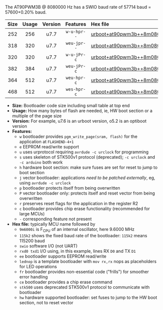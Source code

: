 The AT90PWM3B @ 8080000 Hz has a SWIO baud rate of 57714 baud = 57600+0.20% baud.

|Size|Usage|Version|Features|Hex file|
|:-:|:-:|:-:|:-:|:--|
|252|256|u7.7|`w-u-hpr--`|[urboot+at90pwm3b++8m0800i+++57k6_swio_rxd4_txd3_hw.hex](https://raw.githubusercontent.com/stefanrueger/urboot.hex/main/mcus/at90pwm3b/internal_oscillator/fint++8m0800_Hz/br+++57k6_bps/urboot+at90pwm3b++8m0800i+++57k6_swio_rxd4_txd3_hw.hex)|
|318|320|u7.7|`weu-jpr--`|[urboot+at90pwm3b++8m0800i+++57k6_swio_rxd4_txd3_ee.hex](https://raw.githubusercontent.com/stefanrueger/urboot.hex/main/mcus/at90pwm3b/internal_oscillator/fint++8m0800_Hz/br+++57k6_bps/urboot+at90pwm3b++8m0800i+++57k6_swio_rxd4_txd3_ee.hex)|
|320|320|u7.7|`w-u-jPr-c`|[urboot+at90pwm3b++8m0800i+++57k6_swio_rxd4_txd3_lednop_fr_ce.hex](https://raw.githubusercontent.com/stefanrueger/urboot.hex/main/mcus/at90pwm3b/internal_oscillator/fint++8m0800_Hz/br+++57k6_bps/urboot+at90pwm3b++8m0800i+++57k6_swio_rxd4_txd3_lednop_fr_ce.hex)|
|382|384|u7.7|`weu-jPr-c`|[urboot+at90pwm3b++8m0800i+++57k6_swio_rxd4_txd3_ee_lednop_fr_ce.hex](https://raw.githubusercontent.com/stefanrueger/urboot.hex/main/mcus/at90pwm3b/internal_oscillator/fint++8m0800_Hz/br+++57k6_bps/urboot+at90pwm3b++8m0800i+++57k6_swio_rxd4_txd3_ee_lednop_fr_ce.hex)|
|364|512|u7.7|`weu-hpr-c`|[urboot+at90pwm3b++8m0800i+++57k6_swio_rxd4_txd3_ee_lednop_fr_ce_hw.hex](https://raw.githubusercontent.com/stefanrueger/urboot.hex/main/mcus/at90pwm3b/internal_oscillator/fint++8m0800_Hz/br+++57k6_bps/urboot+at90pwm3b++8m0800i+++57k6_swio_rxd4_txd3_ee_lednop_fr_ce_hw.hex)|
|468|512|u7.7|`wes-hpr-c`|[urboot+at90pwm3b++8m0800i+++57k6_swio_rxd4_txd3_ee_lednop_fr_ce_stk500_hw.hex](https://raw.githubusercontent.com/stefanrueger/urboot.hex/main/mcus/at90pwm3b/internal_oscillator/fint++8m0800_Hz/br+++57k6_bps/urboot+at90pwm3b++8m0800i+++57k6_swio_rxd4_txd3_ee_lednop_fr_ce_stk500_hw.hex)|

- **Size:** Bootloader code size including small table at top end
- **Usage:** How many bytes of flash are needed, ie, HW boot section or a multiple of the page size
- **Version:** For example, u7.6 is an urboot version, o5.2 is an optiboot version
- **Features:**
  + `w` bootloader provides `pgm_write_page(sram, flash)` for the application at `FLASHEND-4+1`
  + `e` EEPROM read/write support
  + `u` uses urprotocol requiring `avrdude -c urclock` for programming
  + `s` uses skeleton of STK500v1 protocol (deprecated); `-c urclock` and `-c arduino` both work
  + `h` hardware boot section: make sure fuses are set for reset to jump to boot section
  + `j` vector bootloader: applications *need to be patched externally*, eg, using `avrdude -c urclock`
  + `p` bootloader protects itself from being overwritten
  + `P` vector bootloader only: protects itself and reset vector from being overwritten
  + `r` preserves reset flags for the application in the register R2
  + `c` bootloader provides chip erase functionality (recommended for large MCUs)
  + `-` corresponding feature not present
- **Hex file:** typically MCU name followed by
  + `9m6000i` is F<sub>CPU</sub> of an internal oscillator, here 9.6000 MHz
  + `115k2` shows the fixed baud rate of the bootloader: `115k2` means 115200 baud
  + `swio` software I/O (not UART)
  + `rxd0 txd1` I/O using, in this example, lines RX `D0` and TX `D1`
  + `ee` bootloader supports EEPROM read/write
  + `lednop` is a template bootloader with `mov rx,rx` nops as placeholders for LED operations
  + `fr` bootloader provides non-essential code ("frills") for smoother error handling
  + `ce` bootloader provides a chip erase command
  + `stk500` uses deprecated STK500v1 protocol to communicate with bootloader
  + `hw` hardware supported bootloader: set fuses to jump to the HW boot section, not to reset vector
